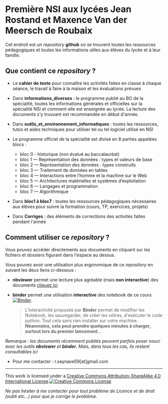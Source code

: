 # Première NSI aux lycées Jean Rostand et Maxence Van der Meersch de Roubaix

Cet endroit est un _repository_ **github** où se trouvent toutes les ressources pédagogiques et toutes les informations utiles aux élèves du lycée et à leur famille.

## Que contient ce _repository_ ?

* Le **cahier de texte** pour connaître les activités faites en classe à chaque séance, le travail à faire à la maison et les évaluations prévues


* Dans **informations_diverses** : le programme publié au BO de la spécialité, toutes les informations générales et officielles sur la spécialité NSI et comment elle est enseignée au lycée. La lecture des documents s'y trouvant est recommandée en début d'année.


* Dans **outils_et_environnement_informatiques** : toutes les ressources, tutos et aides techniques pour utiliser tel ou tel logiciel utilisé en NSI


* Le programme officiel de la spécialité est divisé en 8 parties appelées blocs :
  * bloc 0 - historique (non évalué au baccalauréat)
  * bloc 1 — Représentation des données : types et valeurs de base
  * bloc 2 — Représentation des données : types construits
  * bloc 3 — Traitement de données en tables
  * bloc 4 — Interactions entre l’homme et la machine sur le Web
  * bloc 5 — Architectures matérielles et systèmes d’exploitation
  * bloc 6 — Langages et programmation
  * bloc 7 — Algorithmique


* Dans **bloc1 à bloc7** : toutes les ressources pédagogiques nécessaires aux élèves pour suivre la formation (cours, TP, exercices, projets)


* Dans **Corriges** : des éléments de corrections des activités faites pendant l'année

## Comment utiliser ce _repository_ ?

Vous pouvez accéder directements aux documents en cliquant sur les fichiers et dossiers figurant dans l'espace au dessus.

Vous pouvez avoir une utilisation plus ergonomique de ce _repository_ en suivant les deux liens ci-dessous :

* **nbviewer** permet une lecture plus agréable (mais **non interactive**) des documents [cliquez ici](https://nbviewer.jupyter.org/github/seynave/premiere)


* **binder** permet une utilisation **interactive** des notebook de ce cours  [![Binder](https://mybinder.org/badge_logo.svg)](https://mybinder.org/v2/gh/seynave/premiere/master).  
    > L'interactivité proposée par **Binder** permet de modifier les Notebook, les sauvegarder, de créer les vôtres, d'exécuter le code python. Tout cela sans rien installer sur votre machine. **Néanmoins, cela peut prendre quelques minutes à charger, surtout lors du premier lancement**...

_Remarque : les documents récemment publiés peuvent parfois poser souci avec les outils **nbviewer** et **binder**. Mais, dans tous les cas, ils restent consultables ici_

* Pour me contacter : r.seynave59[at]gmail.com

-----------------------------


This work is licensed under a <a rel="license" href="http://creativecommons.org/licenses/by-sa/4.0/">Creative Commons Attribution-ShareAlike 4.0 International License</a>.<a rel="license" href="http://creativecommons.org/licenses/by-sa/4.0/"><img alt="Creative Commons License" style="border-width:0" src="https://i.creativecommons.org/l/by-sa/4.0/88x31.png" /></a><br />

*Ne pas hésiter à me contacter pour tout problème de Licence et de droit (oubli etc...) pour que je corrige le problème.*

